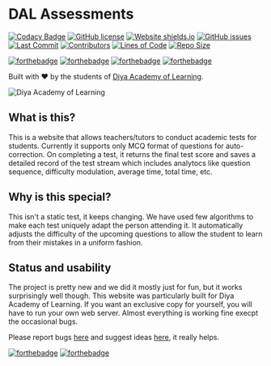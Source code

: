 # DAL Assessments

[![Codacy Badge](https://api.codacy.com/project/badge/Grade/1011a8694a714340a62f24ccde43e5aa)](https://app.codacy.com/gh/ChaitanyaPy/dal_assessments?utm_source=github.com&utm_medium=referral&utm_content=ChaitanyaPy/dal_assessments&utm_campaign=Badge_Grade)
[![GitHub license](https://img.shields.io/github/license/Naereen/StrapDown.js.svg)](https://github.com/ChaitanyaPy/dal_assessments/blob/master/LICENSE)
[![Website shields.io](https://img.shields.io/website-up-down-green-red/http/shields.io.svg)](https://diyaassessments.pythonanywhere.com)
[![GitHub issues](https://img.shields.io/github/issues/ChaitanyaPy/dal_assessments.svg)](https://github.com/ChaitanyaPy/dal_assessments/issues/)
[![Last Commit](https://img.shields.io/github/last-commit/chaitanyapy/dal_assessments?style=plastic)](https://github.com/ChaitanyaPy/dal_assessments/commits/)
[![Contributors](https://img.shields.io/github/contributors/chaitanyapy/dal_assessments?style=plastic)](https://github.com/ChaitanyaPy/dal_assessments/graphs/contributors)
[![Lines of Code](https://tokei.rs/b1/github/chaitanyapy/dal_assessments?category=code)](https://github.com/ChaitanyaPy/dal_assessments/blob/production/main.py)
[![Repo Size](https://img.shields.io/github/repo-size/chaitanyapy/dal_assessments.svg)](https://github.com/ChaitanyaPy/dal_assessments/)

[![forthebadge](https://forthebadge.com/images/badges/built-with-love.svg)](https://forthebadge.com)
[![forthebadge](https://forthebadge.com/images/badges/made-with-python.svg)](https://www.python.org)
[![forthebadge](https://forthebadge.com/images/badges/open-source.svg)](https://forthebadge.com)
[![forthebadge](https://forthebadge.com/images/badges/contains-tasty-spaghetti-code.svg)](https://forthebadge.com)

Built with :heart: by the students of [Diya Academy of Learning](https://www.diyaschool.com/).

![Diya Academy of Learning](https://diyaassessments.pythonanywhere.com/logo.png)

## What is this?
This is a website that allows teachers/tutors to conduct academic tests for students. Currently it supports only MCQ format of questions for auto-correction. On completing a test, it returns the final test score and saves a detailed record of the test stream which includes analytocs like question sequence, difficulty modulation, average time, total time, etc.

## Why is this special?
This isn't a static test, it keeps changing. We have used few algorithms to make each test uniquely adapt the person attending it. It automatically adjusts the difficulty of the upcoming questions to allow the student to learn from their mistakes in a uniform fashion.

## Status and usability
The project is pretty new and we did it mostly just for fun, but it works surprisingly well though.
This website was particularly built for Diya Academy of Learning. If you want an exclusive copy for yourself, you will have to run your own web server.
Almost everything is working fine execpt the occasional bugs.

Please report bugs [here](https://github.com/ChaitanyaPy/dal_assessments/issues/new?assignees=&labels=&template=bug_report.md) and suggest ideas [here](https://github.com/ChaitanyaPy/dal_assessments/issues/new?assignees=&labels=&template=feature_request.md), it really helps.


[![forthebadge](https://forthebadge.com/images/badges/check-it-out.svg)](https://diyaassessments.pythonanywhere.com/)
[![forthebadge](https://forthebadge.com/images/badges/powered-by-electricity.svg)](https://forthebadge.com)
